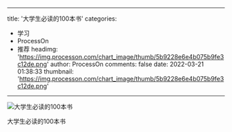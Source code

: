
---
title: '大学生必读的100本书'
categories: 
 - 学习
 - ProcessOn
 - 推荐
headimg: 'https://img.processon.com/chart_image/thumb/5b9228e6e4b075b9fe3c12de.png'
author: ProcessOn
comments: false
date: 2022-03-21 01:38:33
thumbnail: 'https://img.processon.com/chart_image/thumb/5b9228e6e4b075b9fe3c12de.png'
---

<div>   
<img class="thumb" alt="大学生必读的100本书" src="https://img.processon.com/chart_image/thumb/5b9228e6e4b075b9fe3c12de.png" referrerpolicy="no-referrer">
<p>大学生必读的100本书</p>  
</div>
            